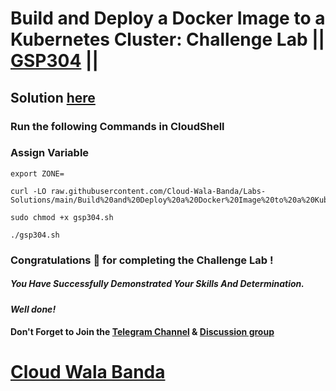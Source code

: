 # Build and Deploy a Docker Image to a Kubernetes Cluster: Challenge Lab || [GSP304](https://www.cloudskillsboost.google/focuses/1738?parent=catalog) ||

## Solution [here](https://youtu.be/YnM1zN4maes)

### Run the following Commands in CloudShell

### Assign Variable

```
export ZONE=
```
```
curl -LO raw.githubusercontent.com/Cloud-Wala-Banda/Labs-Solutions/main/Build%20and%20Deploy%20a%20Docker%20Image%20to%20a%20Kubernetes%20Cluster%20Challenge%20Lab/gsp304.sh

sudo chmod +x gsp304.sh

./gsp304.sh
```

### Congratulations 🎉 for completing the Challenge Lab !

##### *You Have Successfully Demonstrated Your Skills And Determination.*

#### *Well done!*

#### Don't Forget to Join the [Telegram Channel](https://t.me/cloudwalabanda) & [Discussion group](https://t.me/cloudwalabandachats)

# [Cloud Wala Banda](https://www.youtube.com/@cloudwalabanda)
